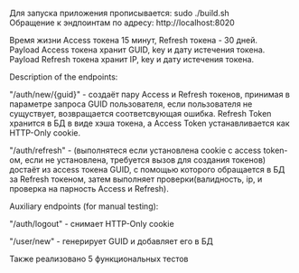 Для запуска приложения прописывается: sudo ./build.sh\
Обращение к эндпоинтам по адресу: http://localhost:8020


Время жизни Access токена 15 минут, Refresh токена - 30 дней.\
Payload Access токена хранит GUID, key и дату истечения токена.\
Payload Refresh токена хранит IP, key и дату истечения токена.


Description of the endpoints:

"/auth/new/{guid}" - создаёт пару Access и Refresh токенов, принимая в параметре запроса GUID пользователя, если пользователя не сущуствует, возвращается соответсвующая ошибка. Refresh Token хранится в БД в виде хэша токена, а Access Token устанавливается как HTTP-Only cookie. 

"/auth/refresh" - (выполнятеся если установлена cookie с access token-ом, если не установлена, требуется вызов для создания токенов) достаёт из access токена GUID, с помощью которого обращается в БД за Refresh токеном, затем выполняет проверки(валидность, ip, и проверка на парность Access и Refresh). 


Auxiliary endpoints (for manual testing): 

"/auth/logout" - снимает HTTP-Only cookie

"/user/new" - генерирует GUID и добавляет его в БД


Также реализовано 5 функциональных тестов